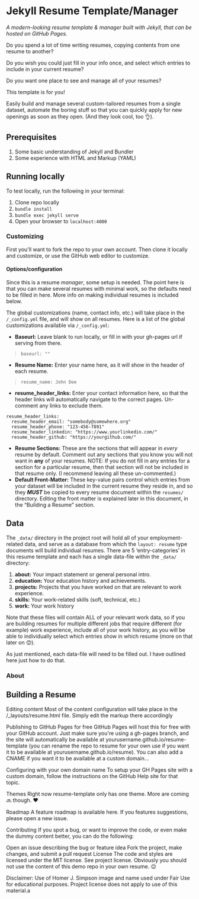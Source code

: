 # Jekyll Resume Template/Manager
*A modern-looking resume template & manager built with Jekyll, that can be hosted on GitHub Pages.*

Do you spend a lot of time writing resumes, copying contents from one resume to another?

Do you wish you could just fill in your info once, and select which entries to include in your current resume?

Do you want one place to see and manage all of your resumes?

This template is for you!

Easily build and manage several custom-tailored resumes from a single dataset, automate the boring stuff so that you can quickly apply for new openings as soon as they open.
(And they look cool, too 👌).

## Prerequisites
1. Some basic understanding of Jekyll and Bundler
2. Some experience with HTML and Markup (YAML)

## Running locally
To test locally, run the following in your terminal:

1. Clone repo locally
1. `bundle install`
2. `bundle exec jekyll serve`
3. Open your browser to `localhost:4000`

### Customizing
First you'll want to fork the repo to your own account. Then clone it locally and customize, or use the GitHub web editor to customize.

#### Options/configuration

Since this is a resume *manager*, some setup is needed. The point here is that you can make several resumes with minimal work, so the defaults need to be filled in here. More info on making individual resumes is included below.

The global customizations (name, contact info, etc.) will take place in the `/_config.yml` file, and will show on all resumes. Here is a list of the global customizations available via `/_config.yml`:

-	**Baseurl:** Leave blank to run locally, or fill in with your gh-pages url if serving from there.
>`baseurl: ""`
-	**Resume Name:** Enter your name here, as it will show in the header of each resume.
>`resume_name: John Doe`
-	**resume_header_links:** Enter your contact information here, so that the header links will automatically navigate to the correct pages. Un-comment any links to exclude them.
``` 
resume_header_links:
  resume_header_email: "somebody@somewhere.org"
  resume_header_phone: "123-456-7891"
  resume_header_linkedin: "https://www.yourlinkedin.com/"
  resume_header_github: "https://yourgithub.com/" 
```
-	**Resume Sections:** These are the sections that will appear in *every* resume by default. Comment out any sections that you know you will not want in **any** of your resumes. NOTE: If you do not fill in any entries for a section for a particular resume, then that section will not be included in that resume only. (I recommend leaving all these un-commented.)
-	**Default Front-Matter:** These key-value pairs control which entries from your dataset will be included in the current resume they reside in, and so they **_MUST_** be copied to every resume document within the `resumes/` directory. Editing the front matter is explained later in this document, in the “Building a Resume” section.

## Data
The `_data/` directory in the project root will hold all of your employment-related data, and serve as a database from which the `layout: resume` type documents will build individual resumes. There are 5 ‘entry-categories’ in this resume template and each has a single data-file within the `_data/` directory:
1. **about:** Your impact statement or general personal intro.
2. **education:** Your education history and achievements.
3. **projects:** Projects that you have worked on that are relevant to work experience.
4. **skills:** Your work-related skills (soft, technical, etc.)
5. **work:** Your work history

Note that these files will contain ALL of your relevant work data, so if you are building resumes for multiple different jobs that require different (for example) work experience, include all of your work history, as you will be able to individually select which entries show in which resume (more on that later on 😊).

As just mentioned, each data-file will need to be filled out. I have outlined here just how to do that.

### About


## Building a Resume




Editing content
Most of the content configuration will take place in the /_layouts/resume.html file. Simply edit the markup there accordingly

Publishing to GitHub Pages for free
GitHub Pages will host this for free with your GitHub account. Just make sure you're using a gh-pages branch, and the site will automatically be available at yourusername.github.io/resume-template (you can rename the repo to resume for your own use if you want it to be available at yourusername.github.io/resume). You can also add a CNAME if you want it to be available at a custom domain...

Configuring with your own domain name
To setup your GH Pages site with a custom domain, follow the instructions on the GitHub Help site for that topic.

Themes
Right now resume-template only has one theme. More are coming 🔜 though. ❤️

Roadmap
A feature roadmap is available here. If you features suggestions, please open a new issue.

Contributing
If you spot a bug, or want to improve the code, or even make the dummy content better, you can do the following:

Open an issue describing the bug or feature idea
Fork the project, make changes, and submit a pull request
License
The code and styles are licensed under the MIT license. See project license. Obviously you should not use the content of this demo repo in your own resume. 😉

Disclaimer: Use of Homer J. Simpson image and name used under Fair Use for educational purposes. Project license does not apply to use of this material.a
